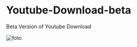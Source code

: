 # Youtube-Download-beta
Beta Version of Youtube Download

![foto](https://user-images.githubusercontent.com/75652211/209738117-3f91b3c7-12b1-4b6a-97d2-0d8b898366fa.png)
